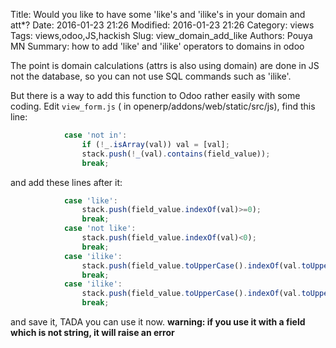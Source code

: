 Title: Would you like to have some 'like's and 'ilike's in your domain and att*?
Date: 2016-01-23 21:26 
Modified: 2016-01-23 21:26 
Category: views
Tags: views,odoo,JS,hackish
Slug: view_domain_add_like
Authors: Pouya MN
Summary: how to add 'like' and 'ilike' operators to domains in odoo


The point is domain calculations (attrs is also using domain) are done in JS not the database, so you can not use SQL commands such as 'ilike'.

But there is a way to add this function to Odoo rather easily with some coding. Edit `view_form.js` ( in openerp/addons/web/static/src/js), find this line:
```js
            case 'not in':
                if (!_.isArray(val)) val = [val];
                stack.push(!_(val).contains(field_value));
                break;
```
and add these lines after it:

```js
            case 'like':
                stack.push(field_value.indexOf(val)>=0);
                break;
            case 'not like':
                stack.push(field_value.indexOf(val)<0);
                break;
            case 'ilike':
                stack.push(field_value.toUpperCase().indexOf(val.toUpperCase())>=0);
                break;
            case 'ilike':
                stack.push(field_value.toUpperCase().indexOf(val.toUpperCase())<0);
                break; 
```
and save it, TADA you can use it now. 
**warning: if you use it with a field which is not string, it will raise an error**


